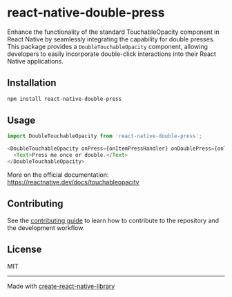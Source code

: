# react-native-double-press

Enhance the functionality of the standard TouchableOpacity component in React Native by seamlessly integrating the
capability for double presses. This package provides a `DoubleTouchableOpacity` component, allowing developers to easily
incorporate double-click interactions into their React Native applications.

## Installation

```sh
npm install react-native-double-press
```

## Usage

```js
import DoubleTouchableOpacity from 'react-native-double-press';

<DoubleTouchableOpacity onPress={onItemPressHandler} onDoublePress={onToggleBookmarkPressHandler}>
  <Text>Press me once or double.</Text>
</DoubleTouchableOpacity>
```

More on the official documentation: https://reactnative.dev/docs/touchableopacity

## Contributing

See the [contributing guide](CONTRIBUTING.md) to learn how to contribute to the repository and the development workflow.

## License

MIT

---

Made with [create-react-native-library](https://github.com/callstack/react-native-builder-bob)
